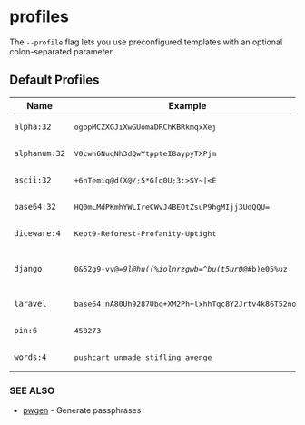 # profiles

The `--profile` flag lets you use preconfigured templates with an optional colon-separated parameter.

## Default Profiles

| Name | Example | Template |
| --- | --- | --- |
| `alpha:32` | <pre>ogopMCZXGJiXwGUomaDRChKBRkmqxXej</pre> | <pre>{{ alpha . }}</pre> |
| `alphanum:32` | <pre>V0cwh6NuqNh3dQwYtppteI8aypyTXPjm</pre> | <pre>{{ alphaNum . }}</pre> |
| `ascii:32` | <pre>+6nTemiq@d(X@/;5*G[q0U;3:>SY~\|<E</pre> | <pre>{{ ascii . }}</pre> |
| `base64:32` | <pre>HQ0mLMdPKmhYWLIreCWvJ4BEOtZsuP9hgMIjj3UdQQU=</pre> | <pre>{{ binary . \| b64enc }}</pre> |
| `diceware:4` | <pre>Kept9-Reforest-Profanity-Uptight</pre> | <pre>{{ wordsWithNum . \| join "-" \| title }}</pre> |
| `django` | <pre>0&52g9-vv@=*9l@hu((%iolnrzgwb=^bu(t5ur0@*#b)e05%uz</pre> | <pre>{{ randFromStr "abcdefghijklmnopqrstuvwxyz0123456789!@#$%^&*(-_=+)" 50 }}</pre> |
| `laravel` | <pre>base64:nA80Uh9287Ubq+XM2Ph+lxhhTqc8Y2Jrtv4k86T52no=</pre> | <pre>base64:{{ bytes 32 }}</pre> |
| `pin:6` | <pre>458273</pre> | <pre>{{ num . }}</pre> |
| `words:4` | <pre>pushcart unmade stifling avenge</pre> | <pre>{{ words . \| join " " }}</pre> |


### SEE ALSO
* [pwgen](pwgen.md)  - Generate passphrases